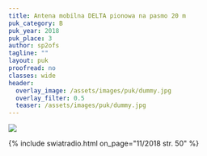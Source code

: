 ```yaml
---
title: Antena mobilna DELTA pionowa na pasmo 20 m
puk_category: B
puk_year: 2018
puk_place: 3
author: sp2ofs
tagline: ""
layout: puk
proofread: no
classes: wide
header:
  overlay_image: /assets/images/puk/dummy.jpg
  overlay_filter: 0.5
  teaser: /assets/images/puk/dummy.jpg
---
```



![](assets/img/work-in-progress.jpg) 


{% include swiatradio.html on_page="11/2018 str. 50" %}

 








